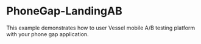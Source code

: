 PhoneGap-LandingAB
==================

This example demonstrates how to user Vessel mobile A/B testing platform with your phone gap application.
